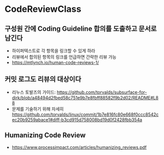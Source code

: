 # CodeReviewClass

## 구성원 간에 Coding Guideline 합의를 도출하고 문서로 남긴다
* 하이퍼텍스트로 각 항목을 링크할 수 있게 하라
* 리뷰에서 합의된 항목의 링크를 언급하면 간략한 리뷰 가능
* https://mtlynch.io/human-code-reviews-1/

## 커밋 로그도 리뷰의 대상이다
* 리누스 토발즈의 가이드: https://github.com/torvalds/subsurface-for-dirk/blob/a48494d2fbed58c751e9b7e8fbff88582f9b2d02/README#L88
* 문제를 기술하기 위해 자세히 https://github.com/torvalds/linux/commit/1b7e816fc80e668f0ccc8542cec20b9259abace1#diff-b3cd915d758008bd19d0f2428fbb354a

## Humanizing Code Review
* https://www.processimpact.com/articles/humanizing_reviews.pdf
